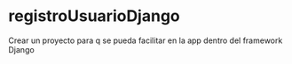 # registroUsuarioDjango
Crear un proyecto para q se pueda facilitar en la app  dentro del framework Django 
